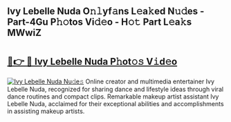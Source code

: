 ## Ivy Lebelle Nuda O𝚗𝚕yf𝚊ns L𝚎a𝚔ed N𝚞𝚍es - Part-4Gu P𝚑𝚘tos Vi𝚍𝚎o - H𝚘𝚝 Part L𝚎a𝚔s MWwiZ

# <h2><a href="http://kf13hsy.oniu.top/?m=Ivy+Lebelle+Nuda">🔗👉 🔴 Ivy Lebelle Nuda P𝚑ot𝚘𝚜 V𝚒d𝚎o</a></h2>

[![Ivy Lebelle Nuda Nu𝚍e𝚜](https://i.imgur.com/0qMVB7G.gif)](http://kf13hsy.oniu.top/?m=Ivy+Lebelle+Nuda)
Online creator and multimedia entertainer Ivy Lebelle Nuda, recognized for sharing dance and lifestyle ideas through viral dance routines and compact clips. Remarkable makeup artist assistant Ivy Lebelle Nuda, acclaimed for their exceptional abilities and accomplishments in assisting makeup artists.  
